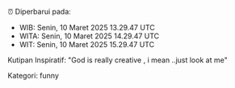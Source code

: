 ⏰ Diperbarui pada:
- WIB: Senin, 10 Maret 2025 13.29.47 UTC
- WITA: Senin, 10 Maret 2025 14.29.47 UTC
- WIT: Senin, 10 Maret 2025 15.29.47 UTC

Kutipan Inspiratif:
"God is really creative , i mean ..just look at me"


Kategori: funny

